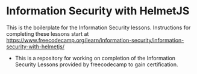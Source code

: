 # Information Security with HelmetJS


This is the boilerplate for the Information Security lessons. Instructions for completing these lessons start at https://www.freecodecamp.org/learn/information-security/information-security-with-helmetjs/


- This is a repository for working on completion of the Information Security Lessons provided by freecodecamp to gain certification. 
